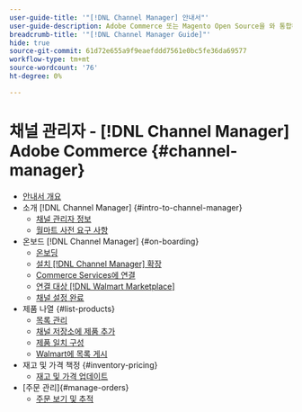 ```yaml
---
user-guide-title: '"[!DNL Channel Manager] 안내서"'
user-guide-description: Adobe Commerce 또는 Magento Open Source을 와 통합하여 매출을 증대하고 고객 기반을 확장합니다. [!DNL Walmart Marketplace Seller Central] 계정이 필요합니다.
breadcrumb-title: '"[!DNL Channel Manager Guide]"'
hide: true
source-git-commit: 61d72e655a9f9eaefddd7561e0bc5fe36da69577
workflow-type: tm+mt
source-wordcount: '76'
ht-degree: 0%

---
```



# 채널 관리자 - [!DNL Channel Manager] Adobe Commerce {#channel-manager}

- [안내서 개요](guide-overview.md)
- 소개 [!DNL Channel Manager] {#intro-to-channel-manager}
   - [채널 관리자 정보](overview.md)
   - [월마트 사전 요구 사항](walmart-prerequisites.md)
- 온보드 [!DNL Channel Manager] {#on-boarding}
   - [온보딩](onboard.md)
   - [설치 [!DNL Channel Manager] 확장](install.md)
   - [Commerce Services에 연결](connect.md)
   - [연결 대상 [!DNL Walmart Marketplace]](connect-marketplace.md)
   - [채널 설정 완료](complete-store-setup.md)
- 제품 나열 {#list-products}
   - [목록 관리](manage-listings.md)
   - [채널 저장소에 제품 추가](add-products-to-connected-channel.md)
   - [제품 일치 구성](map-product-attributes-for-matching.md)
   - [Walmart에 목록 게시](publish-listings-to-marketplace.md)
- 재고 및 가격 책정 {#inventory-pricing}
   - [재고 및 가격 업데이트](inventory-and-price-updates.md)
- [주문 관리]{#manage-orders}
   - [주문 보기 및 추적](manage-orders.md)

